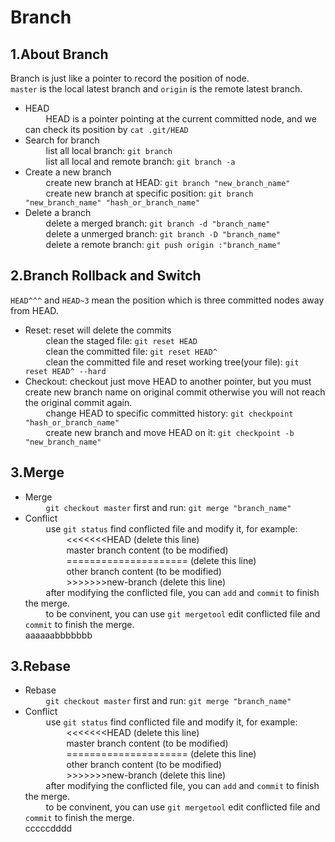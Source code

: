 Branch
============

1.About Branch
--------
Branch is just like a pointer to record the position of node. <br>
`master` is the local latest branch and `origin` is the remote latest branch. <br>
*   HEAD <br>
&ensp; &ensp; &ensp; HEAD is a pointer pointing at the current committed node, and we can check its position by `cat .git/HEAD` <br>
*   Search for branch <br>
&ensp; &ensp; &ensp; list all local branch: `git branch` <br>
&ensp; &ensp; &ensp; list all local and remote branch: `git branch -a` <br>
*   Create a new branch <br>
&ensp; &ensp; &ensp; create new branch at HEAD: `git branch "new_branch_name"` <br>
&ensp; &ensp; &ensp; create new branch at specific position: `git branch "new_branch_name" "hash_or_branch_name"` <br>
*   Delete a branch <br>
&ensp; &ensp; &ensp; delete a merged branch: `git branch -d "branch_name"` <br>
&ensp; &ensp; &ensp; delete a unmerged branch: `git branch -D "branch_name"` <br>
&ensp; &ensp; &ensp; delete a remote branch: `git push origin :"branch_name"` <br>
   

2.Branch Rollback and Switch
--------
`HEAD^^^` and `HEAD~3` mean the position which is three committed nodes away from HEAD.
*   Reset: reset will delete the commits <br>
&ensp; &ensp; &ensp; clean the staged file: `git reset HEAD` <br>
&ensp; &ensp; &ensp; clean the committed file: `git reset HEAD^` <br>
&ensp; &ensp; &ensp; clean the committed file and reset working tree(your file): `git reset HEAD^ --hard` <br>
*   Checkout: checkout just move HEAD to another pointer, but you must create new branch name on original commit otherwise you will not reach the original commit again. <br>
&ensp; &ensp; &ensp; change HEAD to specific committed history: `git checkpoint "hash_or_branch_name"` <br>
&ensp; &ensp; &ensp; create new branch and move HEAD on it: `git checkpoint -b "new_branch_name"` <br>
   

3.Merge
--------
*   Merge <br>
&ensp; &ensp; &ensp; `git checkout master` first and run: `git merge "branch_name"` <br>
*   Conflict <br>
&ensp; &ensp; &ensp; use `git status` find conflicted file and modify it, for example: <br>
&ensp; &ensp; &ensp; &ensp; &ensp; &ensp; <<<<<<<HEAD (delete this line) <br>
&ensp; &ensp; &ensp; &ensp; &ensp; &ensp; master branch content (to be modified) <br>
&ensp; &ensp; &ensp; &ensp; &ensp; &ensp; ===================== (delete this line) <br>
&ensp; &ensp; &ensp; &ensp; &ensp; &ensp; other branch content (to be modified) <br>
&ensp; &ensp; &ensp; &ensp; &ensp; &ensp; >>>>>>>new-branch (delete this line) <br>
&ensp; &ensp; &ensp; after modifying the conflicted file, you can `add` and `commit` to finish the merge. <br>
&ensp; &ensp; &ensp; to be convinent, you can use `git mergetool` edit conflicted file and `commit` to finish the merge. <br>
aaaaaabbbbbbb
   

3.Rebase
--------
*   Rebase <br>
&ensp; &ensp; &ensp; `git checkout master` first and run: `git merge "branch_name"` <br>
*   Conflict <br>
&ensp; &ensp; &ensp; use `git status` find conflicted file and modify it, for example: <br>
&ensp; &ensp; &ensp; &ensp; &ensp; &ensp; <<<<<<<HEAD (delete this line) <br>
&ensp; &ensp; &ensp; &ensp; &ensp; &ensp; master branch content (to be modified) <br>
&ensp; &ensp; &ensp; &ensp; &ensp; &ensp; ===================== (delete this line) <br>
&ensp; &ensp; &ensp; &ensp; &ensp; &ensp; other branch content (to be modified) <br>
&ensp; &ensp; &ensp; &ensp; &ensp; &ensp; >>>>>>>new-branch (delete this line) <br>
&ensp; &ensp; &ensp; after modifying the conflicted file, you can `add` and `commit` to finish the merge. <br>
&ensp; &ensp; &ensp; to be convinent, you can use `git mergetool` edit conflicted file and `commit` to finish the merge. <br>
cccccdddd
   
